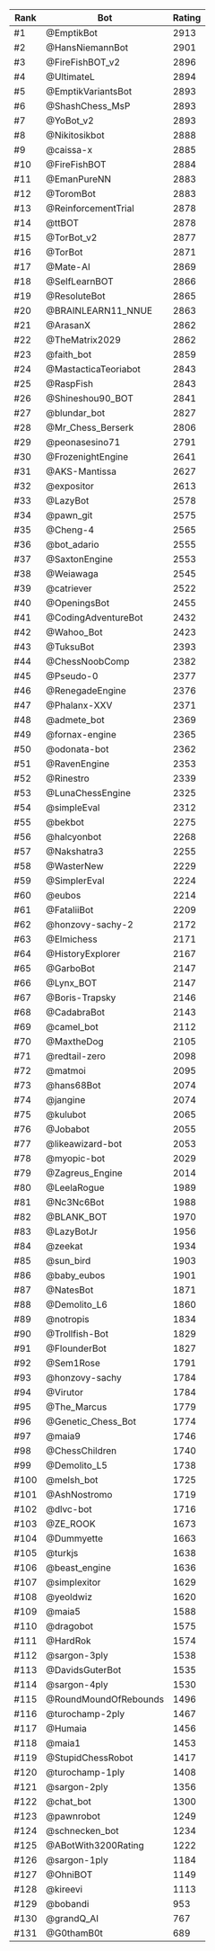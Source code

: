 Rank|Bot|Rating
---|---|---
#1|@EmptikBot|2913
#2|@HansNiemannBot|2901
#3|@FireFishBOT_v2|2896
#4|@UltimateL|2894
#5|@EmptikVariantsBot|2893
#6|@ShashChess_MsP|2893
#7|@YoBot_v2|2893
#8|@Nikitosikbot|2888
#9|@caissa-x|2885
#10|@FireFishBOT|2884
#11|@EmanPureNN|2883
#12|@ToromBot|2883
#13|@ReinforcementTrial|2878
#14|@ttBOT|2878
#15|@TorBot_v2|2877
#16|@TorBot|2871
#17|@Mate-AI|2869
#18|@SelfLearnBOT|2866
#19|@ResoluteBot|2865
#20|@BRAINLEARN11_NNUE|2863
#21|@ArasanX|2862
#22|@TheMatrix2029|2862
#23|@faith_bot|2859
#24|@MastacticaTeoriabot|2843
#25|@RaspFish|2843
#26|@Shineshou90_BOT|2841
#27|@blundar_bot|2827
#28|@Mr_Chess_Berserk|2806
#29|@peonasesino71|2791
#30|@FrozenightEngine|2641
#31|@AKS-Mantissa|2627
#32|@expositor|2613
#33|@LazyBot|2578
#34|@pawn_git|2575
#35|@Cheng-4|2565
#36|@bot_adario|2555
#37|@SaxtonEngine|2553
#38|@Weiawaga|2545
#39|@catriever|2522
#40|@OpeningsBot|2455
#41|@CodingAdventureBot|2432
#42|@Wahoo_Bot|2423
#43|@TuksuBot|2393
#44|@ChessNoobComp|2382
#45|@Pseudo-0|2377
#46|@RenegadeEngine|2376
#47|@Phalanx-XXV|2371
#48|@admete_bot|2369
#49|@fornax-engine|2365
#50|@odonata-bot|2362
#51|@RavenEngine|2353
#52|@Rinestro|2339
#53|@LunaChessEngine|2325
#54|@simpleEval|2312
#55|@bekbot|2275
#56|@halcyonbot|2268
#57|@Nakshatra3|2255
#58|@WasterNew|2229
#59|@SimplerEval|2224
#60|@eubos|2214
#61|@FataliiBot|2209
#62|@honzovy-sachy-2|2172
#63|@Elmichess|2171
#64|@HistoryExplorer|2167
#65|@GarboBot|2147
#66|@Lynx_BOT|2147
#67|@Boris-Trapsky|2146
#68|@CadabraBot|2143
#69|@camel_bot|2112
#70|@MaxtheDog|2105
#71|@redtail-zero|2098
#72|@matmoi|2095
#73|@hans68Bot|2074
#74|@jangine|2074
#75|@kulubot|2065
#76|@Jobabot|2055
#77|@likeawizard-bot|2053
#78|@myopic-bot|2029
#79|@Zagreus_Engine|2014
#80|@LeelaRogue|1989
#81|@Nc3Nc6Bot|1988
#82|@BLANK_BOT|1970
#83|@LazyBotJr|1956
#84|@zeekat|1934
#85|@sun_bird|1903
#86|@baby_eubos|1901
#87|@NatesBot|1871
#88|@Demolito_L6|1860
#89|@notropis|1834
#90|@Trollfish-Bot|1829
#91|@FlounderBot|1827
#92|@Sem1Rose|1791
#93|@honzovy-sachy|1784
#94|@Virutor|1784
#95|@The_Marcus|1779
#96|@Genetic_Chess_Bot|1774
#97|@maia9|1746
#98|@ChessChildren|1740
#99|@Demolito_L5|1738
#100|@melsh_bot|1725
#101|@AshNostromo|1719
#102|@dlvc-bot|1716
#103|@ZE_ROOK|1673
#104|@Dummyette|1663
#105|@turkjs|1638
#106|@beast_engine|1636
#107|@simplexitor|1629
#108|@yeoldwiz|1620
#109|@maia5|1588
#110|@dragobot|1575
#111|@HardRok|1574
#112|@sargon-3ply|1538
#113|@DavidsGuterBot|1535
#114|@sargon-4ply|1530
#115|@RoundMoundOfRebounds|1496
#116|@turochamp-2ply|1467
#117|@Humaia|1456
#118|@maia1|1453
#119|@StupidChessRobot|1417
#120|@turochamp-1ply|1408
#121|@sargon-2ply|1356
#122|@chat_bot|1300
#123|@pawnrobot|1249
#124|@schnecken_bot|1234
#125|@ABotWith3200Rating|1222
#126|@sargon-1ply|1184
#127|@OhniBOT|1149
#128|@kireevi|1113
#129|@bobandi|953
#130|@grandQ_AI|767
#131|@G0thamB0t|689
